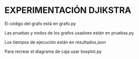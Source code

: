 EXPERIMENTACIÓN DJIKSTRA
========================

El código del grafo está en grafo.py

Las pruebas y nodos de los grafos usadoes están en pruebas.py

Los tiempos de ejecución están en resultados.json

Para recrear el diagrama de caja usar boxplot.py